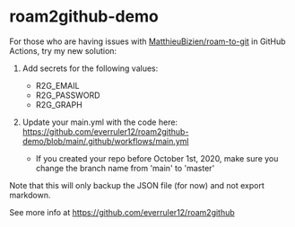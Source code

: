 # roam2github-demo

For those who are having issues with [MatthieuBizien/roam-to-git](https://github.com/MatthieuBizien/roam-to-git/) in GitHub Actions, try my new solution:

1. Add secrets for the following values:

    - R2G_EMAIL
    - R2G_PASSWORD
    - R2G_GRAPH
    
2. Update your main.yml with the code here: https://github.com/everruler12/roam2github-demo/blob/main/.github/workflows/main.yml

    - If you created your repo before October 1st, 2020, make sure you change the branch name from 'main' to 'master'

Note that this will only backup the JSON file (for now) and not export markdown.

See more info at https://github.com/everruler12/roam2github
